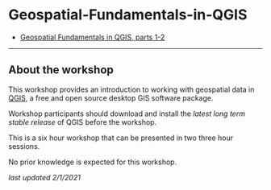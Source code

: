 # Geospatial-Fundamentals-in-QGIS

- [Geospatial Fundamentals in QGIS, parts 1-2](https://drive.google.com/drive/folders/1cEEMKIEXNClXTdPaDYEIazNB0gs0_QlT) 

---

## About the workshop

This workshop provides an introduction to working with geospatial data in [QGIS](https://qgis.org/en/site/), a free and open source desktop GIS software package.

Workshop participants should download and install the *latest long term stable release* of QGIS before the workshop.

This is a six hour workshop that can be presented in two three hour sessions.

No prior knowledge is expected for this workshop.

*last updated 2/1/2021*
